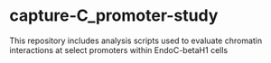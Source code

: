 # capture-C_promoter-study
This repository includes analysis scripts used to evaluate chromatin interactions at select promoters within EndoC-betaH1 cells
